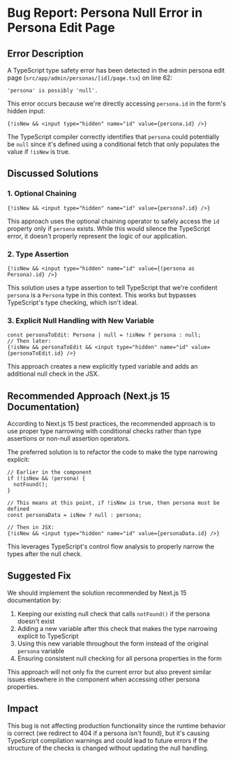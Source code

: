 # Bug Report: Persona Null Error in Persona Edit Page

## Error Description

A TypeScript type safety error has been detected in the admin persona edit page (`src/app/admin/personas/[id]/page.tsx`) on line 62:

```
'persona' is possibly 'null'.
```

This error occurs because we're directly accessing `persona.id` in the form's hidden input:

```tsx
{!isNew && <input type="hidden" name="id" value={persona.id} />}
```

The TypeScript compiler correctly identifies that `persona` could potentially be `null` since it's defined using a conditional fetch that only populates the value if `!isNew` is true.

## Discussed Solutions

### 1. Optional Chaining
```tsx
{!isNew && <input type="hidden" name="id" value={persona?.id} />}
```
This approach uses the optional chaining operator to safely access the `id` property only if `persona` exists. While this would silence the TypeScript error, it doesn't properly represent the logic of our application.

### 2. Type Assertion
```tsx
{!isNew && <input type="hidden" name="id" value={(persona as Persona).id} />}
```
This solution uses a type assertion to tell TypeScript that we're confident `persona` is a `Persona` type in this context. This works but bypasses TypeScript's type checking, which isn't ideal.

### 3. Explicit Null Handling with New Variable
```tsx
const personaToEdit: Persona | null = !isNew ? persona : null;
// Then later:
{!isNew && personaToEdit && <input type="hidden" name="id" value={personaToEdit.id} />}
```
This approach creates a new explicitly typed variable and adds an additional null check in the JSX.

## Recommended Approach (Next.js 15 Documentation)

According to Next.js 15 best practices, the recommended approach is to use proper type narrowing with conditional checks rather than type assertions or non-null assertion operators.

The preferred solution is to refactor the code to make the type narrowing explicit:

```tsx
// Earlier in the component
if (!isNew && !persona) {
  notFound();
}

// This means at this point, if !isNew is true, then persona must be defined
const personaData = isNew ? null : persona;

// Then in JSX:
{!isNew && <input type="hidden" name="id" value={personaData.id} />}
```

This leverages TypeScript's control flow analysis to properly narrow the types after the null check.

## Suggested Fix

We should implement the solution recommended by Next.js 15 documentation by:

1. Keeping our existing null check that calls `notFound()` if the persona doesn't exist
2. Adding a new variable after this check that makes the type narrowing explicit to TypeScript
3. Using this new variable throughout the form instead of the original `persona` variable
4. Ensuring consistent null checking for all persona properties in the form

This approach will not only fix the current error but also prevent similar issues elsewhere in the component when accessing other persona properties.

## Impact

This bug is not affecting production functionality since the runtime behavior is correct (we redirect to 404 if a persona isn't found), but it's causing TypeScript compilation warnings and could lead to future errors if the structure of the checks is changed without updating the null handling. 